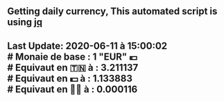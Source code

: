 ## Getting daily currency, This automated script is using [jq](https://stedolan.github.io/jq/)
## Last Update:  2020-06-11 à 15:00:02 </br># Monaie de base : 1 "EUR" 💶 </br> # Equivaut en 🇹🇳 à :  3.211137 </br> # Equivaut en 💵 à : 1.133883</br> # Equivaut en 🐱‍💻 à :  0.000116
